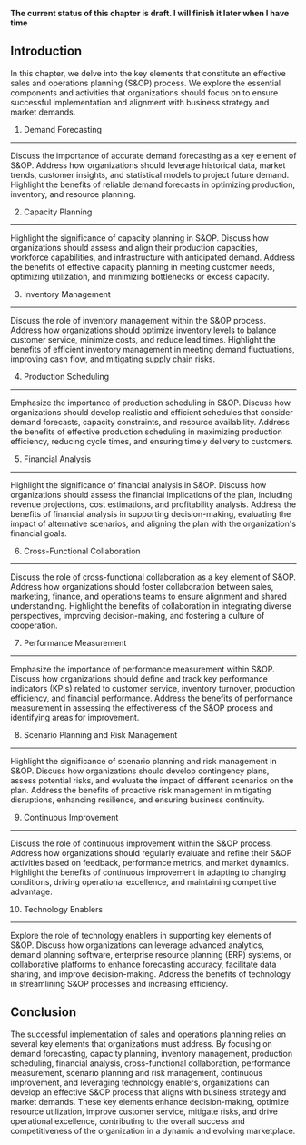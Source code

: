 **The current status of this chapter is draft. I will finish it later when I have time**

Introduction
------------

In this chapter, we delve into the key elements that constitute an effective sales and operations planning (S\&OP) process. We explore the essential components and activities that organizations should focus on to ensure successful implementation and alignment with business strategy and market demands.

1. Demand Forecasting
---------------------

Discuss the importance of accurate demand forecasting as a key element of S\&OP. Address how organizations should leverage historical data, market trends, customer insights, and statistical models to project future demand. Highlight the benefits of reliable demand forecasts in optimizing production, inventory, and resource planning.

2. Capacity Planning
--------------------

Highlight the significance of capacity planning in S\&OP. Discuss how organizations should assess and align their production capacities, workforce capabilities, and infrastructure with anticipated demand. Address the benefits of effective capacity planning in meeting customer needs, optimizing utilization, and minimizing bottlenecks or excess capacity.

3. Inventory Management
-----------------------

Discuss the role of inventory management within the S\&OP process. Address how organizations should optimize inventory levels to balance customer service, minimize costs, and reduce lead times. Highlight the benefits of efficient inventory management in meeting demand fluctuations, improving cash flow, and mitigating supply chain risks.

4. Production Scheduling
------------------------

Emphasize the importance of production scheduling in S\&OP. Discuss how organizations should develop realistic and efficient schedules that consider demand forecasts, capacity constraints, and resource availability. Address the benefits of effective production scheduling in maximizing production efficiency, reducing cycle times, and ensuring timely delivery to customers.

5. Financial Analysis
---------------------

Highlight the significance of financial analysis in S\&OP. Discuss how organizations should assess the financial implications of the plan, including revenue projections, cost estimations, and profitability analysis. Address the benefits of financial analysis in supporting decision-making, evaluating the impact of alternative scenarios, and aligning the plan with the organization's financial goals.

6. Cross-Functional Collaboration
---------------------------------

Discuss the role of cross-functional collaboration as a key element of S\&OP. Address how organizations should foster collaboration between sales, marketing, finance, and operations teams to ensure alignment and shared understanding. Highlight the benefits of collaboration in integrating diverse perspectives, improving decision-making, and fostering a culture of cooperation.

7. Performance Measurement
--------------------------

Emphasize the importance of performance measurement within S\&OP. Discuss how organizations should define and track key performance indicators (KPIs) related to customer service, inventory turnover, production efficiency, and financial performance. Address the benefits of performance measurement in assessing the effectiveness of the S\&OP process and identifying areas for improvement.

8. Scenario Planning and Risk Management
----------------------------------------

Highlight the significance of scenario planning and risk management in S\&OP. Discuss how organizations should develop contingency plans, assess potential risks, and evaluate the impact of different scenarios on the plan. Address the benefits of proactive risk management in mitigating disruptions, enhancing resilience, and ensuring business continuity.

9. Continuous Improvement
-------------------------

Discuss the role of continuous improvement within the S\&OP process. Address how organizations should regularly evaluate and refine their S\&OP activities based on feedback, performance metrics, and market dynamics. Highlight the benefits of continuous improvement in adapting to changing conditions, driving operational excellence, and maintaining competitive advantage.

10. Technology Enablers
-----------------------

Explore the role of technology enablers in supporting key elements of S\&OP. Discuss how organizations can leverage advanced analytics, demand planning software, enterprise resource planning (ERP) systems, or collaborative platforms to enhance forecasting accuracy, facilitate data sharing, and improve decision-making. Address the benefits of technology in streamlining S\&OP processes and increasing efficiency.

Conclusion
----------

The successful implementation of sales and operations planning relies on several key elements that organizations must address. By focusing on demand forecasting, capacity planning, inventory management, production scheduling, financial analysis, cross-functional collaboration, performance measurement, scenario planning and risk management, continuous improvement, and leveraging technology enablers, organizations can develop an effective S\&OP process that aligns with business strategy and market demands. These key elements enhance decision-making, optimize resource utilization, improve customer service, mitigate risks, and drive operational excellence, contributing to the overall success and competitiveness of the organization in a dynamic and evolving marketplace.
